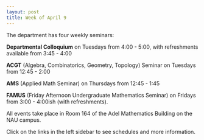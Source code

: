 ```yaml
---
layout: post
title: Week of April 9
---
```

The department has four weekly seminars: 
<p>
<b>Departmental Colloquium</b> on Tuesdays from 4:00 - 5:00, 
with refreshments available from 3:45 - 4:00
<p>
<b>ACGT</b> (Algebra, Combinatorics, Geometry, Topology) Seminar on Tuesdays from 12:45 - 2:00
<p>
<b>AMS</b> (Applied Math Seminar) on Thursdays from 12:45 - 1:45
<p>
<b>FAMUS</b> (Friday Afternoon Undergraduate Mathematics Seminar) on 
Fridays from 3:00 - 4:00ish (with refreshments). 
<p>
All events take place in Room 164 of the Adel Mathematics Building on the NAU campus. 
<p>
Click on the links in the left sidebar to see schedules and more information.
